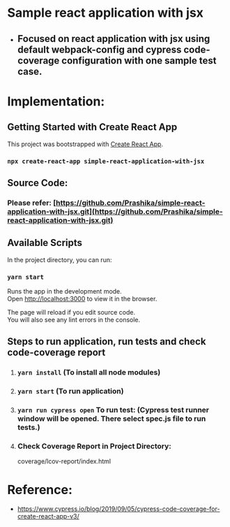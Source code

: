 # Sample react application with jsx
- ## Focused on react application with jsx using default webpack-config and cypress code-coverage configuration with one sample test case.

# Implementation:

## Getting Started with Create React App

This project was bootstrapped with [Create React App](https://github.com/facebook/create-react-app).
### `npx create-react-app simple-react-application-with-jsx`

## Source Code:
### Please refer: [https://github.com/Prashika/simple-react-application-with-jsx.git](https://github.com/Prashika/simple-react-application-with-jsx.git)

## Available Scripts

In the project directory, you can run:

### `yarn start`

Runs the app in the development mode.\
Open [http://localhost:3000](http://localhost:3000) to view it in the browser.

The page will reload if you edit source code.\
You will also see any lint errors in the console.

## Steps to run application, run tests and check code-coverage report

1. ### `yarn install` (To install all node modules)
2. ### `yarn start` (To run application)
3. ### `yarn run cypress open` To run test: (Cypress test runner window will be opened. There select spec.js file to run tests.)
4. ### Check Coverage Report in Project Directory:
    coverage/lcov-report/index.html
    
 # Reference:
- [https://www.cypress.io/blog/2019/09/05/cypress-code-coverage-for-create-react-app-v3/ ](https://www.cypress.io/blog/2019/09/05/cypress-code-coverage-for-create-react-app-v3/ )
